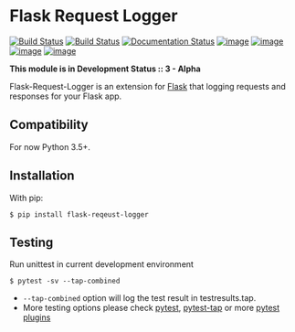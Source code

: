 Flask Request Logger
====================
[![Build Status](https://cloud.drone.io/api/badges/BbsonLin/flask-request-logger/status.svg)](https://cloud.drone.io/BbsonLin/flask-request-logger)
[![Build Status](https://img.shields.io/travis/BbsonLin/flask-request-logger.svg?style=flat-square)](https://travis-ci.org/BbsonLin/flask-request-logger)
[![Documentation Status](https://img.shields.io/readthedocs/flask-request-logger/latest.svg?style=flat-square)](https://flask-request-logger.readthedocs.io/en/latest/)
[![image](https://img.shields.io/pypi/v/flask-request-logger.svg?style=flat-square)](https://pypi.org/project/flask-request-logger/)
[![image](https://img.shields.io/pypi/status/flask-request-logger.svg?style=flat-square)](https://pypi.org/project/flask-request-logger/)
[![image](https://img.shields.io/pypi/l/flask-request-logger.svg?style=flat-square)](https://pypi.org/project/flask-request-logger/)
[![image](https://img.shields.io/pypi/pyversions/flask-request-logger.svg?style=flat-square)](https://pypi.org/project/flask-request-logger/)


**This module is in Development Status :: 3 - Alpha**

Flask-Request-Logger is an extension for [Flask](http://flask.pocoo.org/) that logging requests and responses for your Flask app.

Compatibility
-------------

For now Python 3.5+.

Installation
------------

With pip:
```
$ pip install flask-reqeust-logger
```

Testing
-------

Run unittest in current development environment
```
$ pytest -sv --tap-combined
```
* `--tap-combined` option will log the test result in testresults.tap.  
* More testing options please check [pytest](https://github.com/pytest-dev/pytest/), [pytest-tap](https://github.com/python-tap/pytest-tap) or more [pytest plugins](http://plugincompat.herokuapp.com/)
